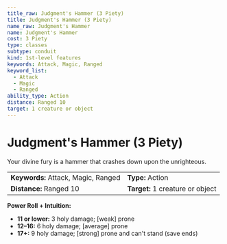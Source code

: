 ```yaml
---
title_raw: Judgment's Hammer (3 Piety)
title: Judgment's Hammer (3 Piety)
name_raw: Judgment's Hammer
name: Judgment's Hammer
cost: 3 Piety
type: classes
subtype: conduit
kind: 1st-level features
keywords: Attack, Magic, Ranged
keyword_list:
  - Attack
  - Magic
  - Ranged
ability_type: Action
distance: Ranged 10
target: 1 creature or object
---
```


# Judgment's Hammer (3 Piety)

Your divine fury is a hammer that crashes down upon the unrighteous.

|                                     |                                  |
| :---------------------------------- | :------------------------------- |
| **Keywords:** Attack, Magic, Ranged | **Type:** Action                 |
| **Distance:** Ranged 10             | **Target:** 1 creature or object |

**Power Roll + Intuition:**

- **11 or lower:** 3 holy damage; \[weak\] prone
- **12–16:** 6 holy damage; \[average\] prone
- **17+:** 9 holy damage; \[strong\] prone and can't stand (save ends)
